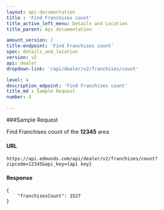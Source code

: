 ```yaml
---
layout: api-documentation
title : 'Find Franchises count'
title_active_left_menu: Details and Location
title_parent: Api documentation

amount_version: 2
title-endpoint: 'Find Franchises count'
spec: details_and_location
version: v2
api: dealer
dropdown-link: '/api/dealer/v2/franchises/count'

level: 4
description_edpoint: 'Find Franchises count'
title_md : Sample Request
number: 4

---
```


###Sample Request

Find Franchises count of the **12345** area

#### URL

    https://api.edmunds.com/api/dealer/v2/franchises/count?zipcode=12345&api_key={api key}

#### Response

    {
        "franchisesCount": 1527
    }
    
